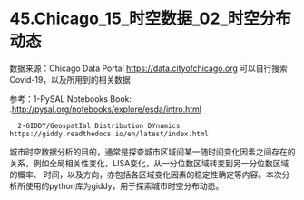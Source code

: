 # 45.Chicago_15_时空数据_02_时空分布动态
数据来源：Chicago Data Portal https://data.cityofchicago.org 可以自行搜索Covid-19，以及所用到的相关数据

参考：1-PySAL Notebooks Book: .http://pysal.org/notebooks/explore/esda/intro.html 

      2-GIDDY/GeospatIal Distribution DYnamics https://giddy.readthedocs.io/en/latest/index.html

城市时空数据分析的目的，通常是探查城市区域间某一随时间变化因素之间存在的关系，例如全局相关性变化，LISA变化，从一分位数区域转变到另一分位数区域的概率、
时间，以及方向，亦包括各区域变化因素的稳定性确定等内容。本次分析所使用的python库为giddy，用于探索城市时空分布动态。
